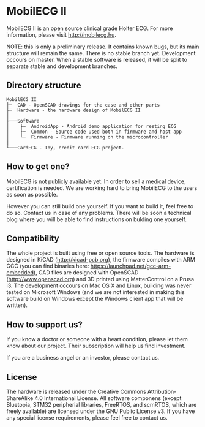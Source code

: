 MobilECG II
===========

MobilECG II is an open source clinical grade Holter ECG. For more information, please visit http://mobilecg.hu.

NOTE: this is only a preliminary release. It contains known bugs, but its main structure will remain the same. There is no stable branch yet. Development occours on master. When a stable software is released, it will be split to separate stable and development branches.

Directory structure
-------------------
```
MobilECG II
├─  CAD - OpenSCAD drawings for the case and other parts
├─  Hardware - the hardware design of MobilECG II
│
├───Software
│    ├─  AndroidApp - Android demo application for resting ECG
│    ├─  Common - Source code used both in firmware and host app
│    └─  Firmware - Firmware running on the microcontroller
|
└───CardECG - Toy, credit card ECG project.

```

How to get one?
---------------

MobilECG is not publicly available yet. In order to sell a medical device, certification is needed. We are working hard to bring MobilECG to the users as soon as possible.

However you can still build one yourself. If you want to build it, feel free to do so. Contact us in case of any problems. There will be soon a technical blog where you will be able to find instructions on bulding one yourself.

Compatibility
-------------

The whole project is built using free or open source tools. The hardware is designed in KiCAD (http://kicad-pcb.org), the firmware compiles with ARM GCC (you can find binaries here: https://launchpad.net/gcc-arm-embedded), CAD files are designed with OpenSCAD (http://www.openscad.org) and 3D printed using MatterControl on a Prusa i3. The development occours on Mac OS X and Linux, building was never tested on Microsoft Windows (and we are not interested in making this software build on Windows except the Windows client app that will be written).

How to support us?
------------------

If you know a doctor or someone with a heart condition, please let them know about our project. Their subscription will help us find investment.

If you are a business angel or an investor, please contact us.

License
-------

The hardware is released under the Creative Commons Attribution-ShareAlike 4.0 International License. All software componens (except Bluetopia, STM32 peripherial libraries,
FreeRTOS, and scmRTOS, which are freely available) are licensed under the GNU Public License v3. If you have any special license requirements, please feel free to contact us.